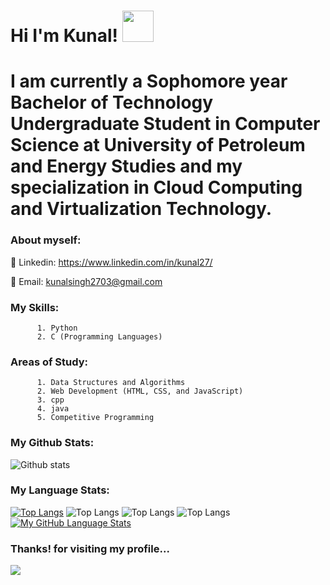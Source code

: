 
#  Hi  I'm  Kunal! <img src="https://raw.githubusercontent.com/MartinHeinz/MartinHeinz/master/wave.gif" width="50px">

# I am currently a Sophomore year Bachelor of Technology Undergraduate Student in Computer Science at University of Petroleum and Energy Studies and my specialization in Cloud Computing and Virtualization Technology.

### About myself:


🔘 Linkedin: https://www.linkedin.com/in/kunal27/

🔘 Email: kunalsingh2703@gmail.com

### My Skills:
          1. Python
          2. C (Programming Languages)
          
### Areas of Study:
          1. Data Structures and Algorithms
          2. Web Development (HTML, CSS, and JavaScript)
          3. cpp
          4. java
          5. Competitive Programming
          

### My Github Stats:
![Github stats](https://github-readme-stats.vercel.app/api?username=Kunal2703&theme=highcontrast&show_icons=true&count_private=true)

### My Language Stats:
[![Top Langs](https://github-readme-stats.vercel.app/api/top-langs/?username=Kunal2703&langs_count=15)](https://github.com/Kunal2703/github-readme-stats)
![Top Langs](https://github-readme-stats.vercel.app/api/top-langs/?username=Kunal2703&layout=compact&langs_count=10)
![Top Langs](https://github-readme-stats.vercel.app/api/top-langs/?username=Kunal2703&show_icons=true&theme=radical&layout=compact)
![Top Langs](https://github-readme-stats.vercel.app/api/top-langs/?username=Kunal2703&theme=tokyonight)
[![My GitHub Language Stats](https://github-readme-stats.vercel.app/api/top-langs/?username=Kunal2703&langs_count=5&theme=radical)]()



### Thanks! for visiting my profile...
![](https://komarev.com/ghpvc/?username=Kunal2703&color=brightgreen)

